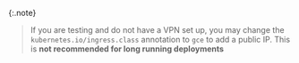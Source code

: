{:.note}
> If you are testing and do not have a VPN set up, you may change the
> `kubernetes.io/ingress.class` annotation to `gce` to add a public IP.
> This is **not recommended for long running deployments**
